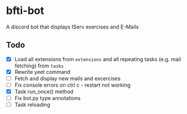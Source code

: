 # bfti-bot

A discord bot that displays IServ exercises and E-Mails

## Todo

- [x] Load all extensions from `extensions` and all repeating tasks (e.g. mail
      fetching) from `tasks`
- [x] Rewrite yeet command
- [ ] Fetch and display new mails and excercises
- [ ] Fix console errors on ctrl c - restart not working
- [x] Task run_once() method
- [ ] Fix bot.py type annotations
- [ ] Task reloading
